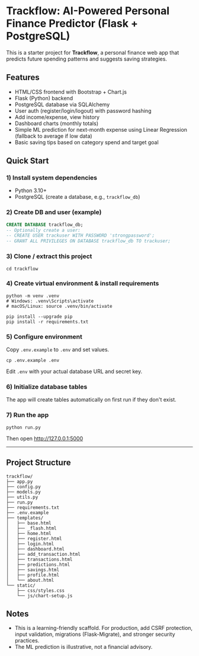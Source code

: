 # Trackflow: AI-Powered Personal Finance Predictor (Flask + PostgreSQL)

This is a starter project for **Trackflow**, a personal finance web app that predicts future spending patterns and suggests saving strategies.

## Features
- HTML/CSS frontend with Bootstrap + Chart.js
- Flask (Python) backend
- PostgreSQL database via SQLAlchemy
- User auth (register/login/logout) with password hashing
- Add income/expense, view history
- Dashboard charts (monthly totals)
- Simple ML prediction for next-month expense using Linear Regression (fallback to average if low data)
- Basic saving tips based on category spend and target goal

## Quick Start

### 1) Install system dependencies
- Python 3.10+
- PostgreSQL (create a database, e.g., `trackflow_db`)

### 2) Create DB and user (example)
```sql
CREATE DATABASE trackflow_db;
-- Optionally create a user:
-- CREATE USER trackuser WITH PASSWORD 'strongpassword';
-- GRANT ALL PRIVILEGES ON DATABASE trackflow_db TO trackuser;
```

### 3) Clone / extract this project
```
cd trackflow
```

### 4) Create virtual environment & install requirements
```
python -m venv .venv
# Windows: .venv\Scripts\activate
# macOS/Linux: source .venv/bin/activate

pip install --upgrade pip
pip install -r requirements.txt
```

### 5) Configure environment
Copy `.env.example` to `.env` and set values.
```
cp .env.example .env
```
Edit `.env` with your actual database URL and secret key.

### 6) Initialize database tables
The app will create tables automatically on first run if they don't exist.

### 7) Run the app
```
python run.py
```
Then open http://127.0.0.1:5000

---

## Project Structure
```
trackflow/
├── app.py
├── config.py
├── models.py
├── utils.py
├── run.py
├── requirements.txt
├── .env.example
├── templates/
│   ├── base.html
│   ├── _flash.html
│   ├── home.html
│   ├── register.html
│   ├── login.html
│   ├── dashboard.html
│   ├── add_transaction.html
│   ├── transactions.html
│   ├── predictions.html
│   ├── savings.html
│   ├── profile.html
│   └── about.html
└── static/
    ├── css/styles.css
    └── js/chart-setup.js
```

## Notes
- This is a learning-friendly scaffold. For production, add CSRF protection, input validation, migrations (Flask-Migrate), and stronger security practices.
- The ML prediction is illustrative, not a financial advisory.
